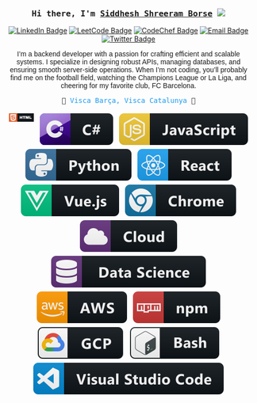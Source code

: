 <div align="center">
  
### <samp>Hi there, I'm <a href="" target="_blank">Siddhesh Shreeram Borse</a> <img src="https://media.giphy.com/media/hvRJCLFzcasrR4ia7z/giphy.gif" width="25"> </samp>

[![LinkedIn Badge](https://img.shields.io/badge/-LinkedIn-0077B5?style=flat-square&logo=LinkedIn&logoColor=white)](https://www.linkedin.com/in/siddhesh41/)
[![LeetCode Badge](https://img.shields.io/badge/-LeetCode-FFA116?style=flat-square&logo=LeetCode&logoColor=white)](https://leetcode.com/u/infoSleuth25/)
[![CodeChef Badge](https://img.shields.io/badge/-CodeChef-5B4638?style=flat-square&logo=CodeChef&logoColor=white)](https://www.codechef.com/users/siddhesh41)
[![Email Badge](https://img.shields.io/badge/-Email-D14836?style=flat-square&logo=Gmail&logoColor=white)](mailto:siddheshborse25@gmail.com)
[![Twitter Badge](https://img.shields.io/badge/-Twitter-1DA1F2?style=flat-square&logo=Twitter&logoColor=white)](https://x.com/infoSleuth25)

<div style="font-family: 'Montserrat', sans-serif;" >

I’m a backend developer with a passion for crafting efficient and scalable systems. I specialize in designing robust APIs, managing databases, and ensuring smooth server-side operations. When I’m not coding, you’ll probably find me on the football field, watching the Champions League or La Liga, and cheering for my favorite club, FC Barcelona.

<div align="center">
  <samp>
    🔵 <font color="#1D9BF0">Visca Barça, Visca Catalunya</font> 🔴
  </samp>
</div>

</div>
</div>


<p align="center">
  <!-- For more icons please follow  https://github.com/MikeCodesDotNET/ColoredBadges -->
  <img src="https://github.com/infoSleuth25/infoSleuth25/blob/main/tech/html.png" alt="html" style="vertical-align:top; margin:4px;height:10%;width:10%">    
  <img src="https://raw.githubusercontent.com/8bithemant/8bithemant/master/svg/dev/languages/csharp.svg" alt="csharp" style="vertical-align:top; margin:4px">
  <img src="https://raw.githubusercontent.com/8bithemant/8bithemant/master/svg/dev/languages/js.svg" alt="js" style="vertical-align:top; margin:4px">
  <img src="https://raw.githubusercontent.com/8bithemant/8bithemant/master/svg/dev/languages/python.svg" alt="python" style="vertical-align:top; margin:4px">
  <img src="https://raw.githubusercontent.com/8bithemant/8bithemant/master/svg/dev/frameworks/react.svg" alt="react" style="vertical-align:top; margin:4px">
  <img src="https://raw.githubusercontent.com/8bithemant/8bithemant/master/svg/dev/frameworks/vue.svg" alt="vue" style="vertical-align:top; margin:4px">
  <img src="https://raw.githubusercontent.com/8bithemant/8bithemant/master/svg/dev/misc/chrome.svg" alt="chrome" style="vertical-align:top; margin:4px">
  <img src="https://raw.githubusercontent.com/8bithemant/8bithemant/master/svg/dev/misc/cloud.svg" alt="cloud" style="vertical-align:top; margin:4px">
  <img src="https://raw.githubusercontent.com/8bithemant/8bithemant/master/svg/dev/misc/datascience.svg" alt="datascience" style="vertical-align:top; margin:4px">
  <img src="https://raw.githubusercontent.com/8bithemant/8bithemant/master/svg/dev/services/aws.svg" alt="aws" style="vertical-align:top; margin:4px">
  <img src="https://raw.githubusercontent.com/8bithemant/8bithemant/master/svg/dev/services/npm.svg" alt="npm" style="vertical-align:top; margin:4px">
  <img src="https://raw.githubusercontent.com/8bithemant/8bithemant/master/svg/dev/services/gcp.svg" alt="gcp" style="vertical-align:top; margin:4px">
  <img src="https://raw.githubusercontent.com/8bithemant/8bithemant/master/svg/dev/tools/bash.svg" alt="bash" style="vertical-align:top; margin:4px">
  <img src="https://raw.githubusercontent.com/8bithemant/8bithemant/master/svg/dev/tools/visualstudio_code.svg" alt="vscode" style="vertical-align:top; margin:4px">
</p>



